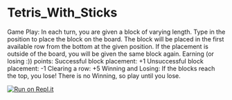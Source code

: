 # Tetris_With_Sticks

Game Play:
In each turn, you are given a block of varying length.
Type in the position to place the block on the board.
The block will be placed in the first available row from the bottom at the given position.
If the placement is outside of the board, you will be given the same block again.
Earning (or losing :)) points:
Successful block placement: +1
Unsuccessful block placement: -1
Clearing a row: +5
Winning and Losing:
If the blocks reach the top, you lose!
There is no Winning, so play until you lose.

[![Run on Repl.it](https://repl.it/badge/github/UzayAnil/Tetris_With_Sticks)](https://repl.it/github/UzayAnil/Tetris_With_Sticks)